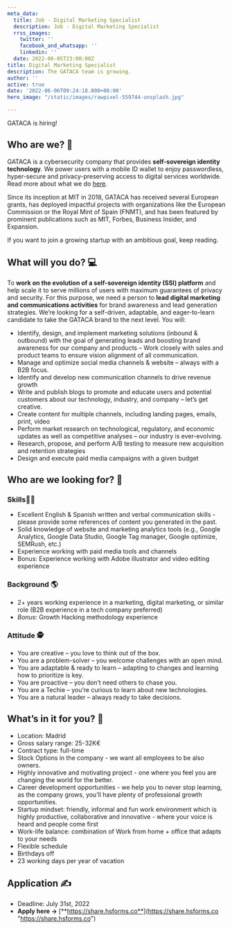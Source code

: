 ```yaml
---
meta_data:
  title: Job - Digital Marketing Specialist
  description: Job - Digital Marketing Specialist
  rrss_images:
    twitter: ''
    facebook_and_whatsapp: ''
    linkedin: ''
  date: 2022-06-05T23:00:00Z
title: Digital Marketing Specialist
description: The GATACA team is growing.
author: ''
active: true
date: '2022-06-06T09:24:18.000+00:00'
hero_image: "/static/images/rawpixel-559744-unsplash.jpg"

---
```

GATACA is hiring!

## Who are we? 💭

GATACA is a cybersecurity company that provides **self-sovereign identity technology**. We power users with a mobile ID wallet to enjoy passwordless, hyper-secure and privacy-preserving access to digital services worldwide. Read more about what we do [here](https://gataca.io/blog/ssi-essentials-everything-you-need-to-know-about-decentralized-identity).

Since its inception at MIT in 2018, GATACA has received several European grants, has deployed impactful projects with organizations like the European Commission or the Royal Mint of Spain (FNMT), and has been featured by prominent publications such as MIT, Forbes, Business Insider, and Expansion.

If you want to join a growing startup with an ambitious goal, keep reading.

## What will you do? 💻

To **work on the evolution of a self-sovereign identity (SSI) platform** and help scale it to serve millions of users with maximum guarantees of privacy and security. For this purpose, we need a person to **lead digital marketing and communications activities** for brand awareness and lead generation strategies. We’re looking for a self-driven, adaptable, and eager-to-learn candidate to take the GATACA brand to the next level. You will:

* Identify, design, and implement marketing solutions (inbound & outbound) with the goal of generating leads and boosting brand awareness for our company and products –  Work closely with sales and product teams to ensure vision alignment of all communication.
* Manage and optimize social media channels & website – always with a B2B focus.
* Identify and develop new communication channels to drive revenue growth
* Write and publish blogs to promote and educate users and potential customers about our technology, industry, and company – let’s get creative.
* Create content for multiple channels, including landing pages, emails, print, video
* Perform market research on technological, regulatory, and economic updates as well as competitive analyses – our industry is ever-evolving.
* Research, propose, and perform A/B testing to measure new acquisition and retention strategies
* Design and execute paid media campaigns with a given budget

## Who are we looking for? 🔎 

### Skills👷‍♂️ 

* Excellent English & Spanish written and verbal communication skills - please provide some references of content you generated in the past.
* Solid knowledge of website and marketing analytics tools (e.g., Google Analytics, Google Data Studio, Google Tag manager, Google optimize, SEMRush, etc.)
* Experience working with paid media tools and channels
* Bonus: Experience working with Adobe illustrator and video editing experience

### Background 🌎 

* 2+ years working experience in a marketing, digital marketing, or similar role (B2B experience in a tech company preferred) 
* _Bonus_: Growth Hacking methodology experience

### Attitude 🕵

* You are creative – you love to think out of the box.
* You are a problem-solver – you welcome challenges with an open mind.
* You are adaptable & ready to learn –  adapting to changes and learning how to prioritize is key.
* You are proactive – you don’t need others to chase you.
* You are a Techie – you’re curious to learn about new technologies.
* You are a natural leader –  always ready to take decisions.

## What’s in it for you? 🌟

* Location: Madrid
* Gross salary range: 25-32K€
* Contract type: full-time
* Stock Options in the company - we want all employees to be also owners.
* Highly innovative and motivating project - one where you feel you are changing the world for the better.
* Career development opportunities - we help you to never stop learning, as the company grows, you’ll have plenty of professional growth opportunities.
* Startup mindset: friendly, informal and fun work environment which is highly productive, collaborative and innovative - where your voice is heard and people come first
* Work-life balance: combination of Work from home + office that adapts to your needs
* Flexible schedule
* Birthdays off
* 23 working days per year of vacation

## Application **✍**

* Deadline: July 31st, 2022
* **Apply here →** [**https://share.hsforms.co**](https://share.hsforms.co "https://share.hsforms.co")